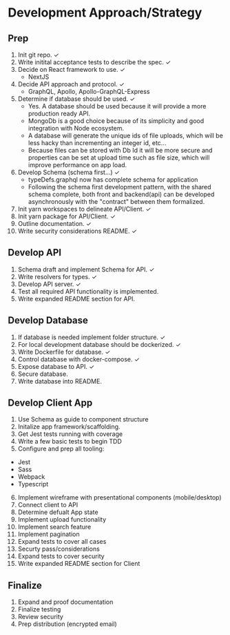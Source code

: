 # Development Approach/Strategy


## Prep
1. Init git repo.  ✓
2. Write initital acceptance tests to describe the spec.  ✓
3. Decide on React framework to use.  ✓
    - NextJS
4. Decide API approach and protocol.  ✓
    - GraphQL, Apollo, Apollo-GraphQL-Express
5. Determine if database should be used.  ✓
    - Yes. A database should be used because it will provide a more production ready API.
    - MongoDb is a good choice because of its simplicity and good integration with Node ecosystem.
    - A database will generate the unique ids of file uploads, which will be less hacky than incrementing an integer id, etc... 
    - Because files can be stored with Db Id it will be more secure and properties can be set at upload time such as file size, which will improve performance on app load.
6. Develop Schema (schema first...)  ✓
    - typeDefs.graphql now has complete schema for application
    - Following the schema first development pattern, with the shared schema complete, both front and backend(api) can be developed asynchronously with the "contract" between them formalized.
7. Init yarn workspaces to delineate API/Client.  ✓
8. Init yarn package for API/Client.  ✓
9. Outline documentation.  ✓
10. Write security considerations README.  ✓

## Develop API
1. Schema draft and implement Schema for API.  ✓
2. Write resolvers for types.  ✓
3. Develop API server.  ✓
4. Test all required API functionality is implemented.
5. Write expanded README section for API.

## Develop Database
1. If database is needed implement folder structure.  ✓
2. For local development database should be dockerized.  ✓
3. Write Dockerfile for database.  ✓
4. Control database with docker-compose.  ✓
5. Expose database to API.  ✓
6. Secure database.
7. Write database into README.

## Develop Client App
1. Use Schema as guide to component structure
2. Initalize app framework/scaffolding.
3. Get Jest tests running with coverage
4. Write a few basic tests to begin TDD
5. Configure and prep all tooling:
  - Jest
  - Sass
  - Webpack
  - Typescript
6. Implement wireframe with presentational components (mobile/desktop)
7. Connect client to API 
8. Determine defualt App state
9. Implement upload functionality
10. Implement search feature 
11. Implement pagination
12. Expand tests to cover all cases
13. Securty pass/considerations
14. Expand tests to cover security
15. Write expanded README section for Client

## Finalize
1. Expand and proof documentation
2. Finalize testing
3. Review security
4. Prep distribution (encrypted email)
